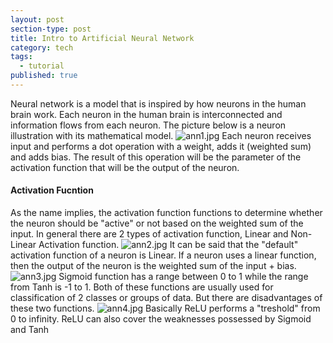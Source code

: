 ```yaml
---
layout: post
section-type: post
title: Intro to Artificial Neural Network
category: tech
tags:
  - tutorial
published: true
---
```

Neural network is a model that is inspired by how neurons in the human brain work. Each neuron in the human brain is interconnected and information flows from each neuron. The picture below is a neuron illustration with its mathematical model.
![ann1.jpg]({{site.baseurl}}/img/ann1.jpg)
Each neuron receives input and performs a dot operation with a weight, adds it (weighted sum) and adds bias. The result of this operation will be the parameter of the activation function that will be the output of the neuron.
#### Activation Fucntion
As the name implies, the activation function functions to determine whether the neuron should be "active" or not based on the weighted sum of the input. In general there are 2 types of activation function, Linear and Non-Linear Activation function.
![ann2.jpg]({{site.baseurl}}/img/ann2.jpg)
It can be said that the "default" activation function of a neuron is Linear. If a neuron uses a linear function, then the output of the neuron is the weighted sum of the input + bias.
![ann3.jpg]({{site.baseurl}}/img/ann3.jpg)
Sigmoid function has a range between 0 to 1 while the range from Tanh is -1 to 1. Both of these functions are usually used for classification of 2 classes or groups of data. But there are disadvantages of these two functions.
![ann4.jpg]({{site.baseurl}}/img/ann4.jpg)
Basically ReLU performs a "treshold" from 0 to infinity. ReLU can also cover the weaknesses possessed by Sigmoid and Tanh
